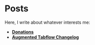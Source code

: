 # Posts

Here, I write about whatever interests me:

- **[Donations](/pages/posts/donations.html)**
- **[Augmented Tabflow Changelog](/pages/posts/augmented-tabflow-changelog.html)**
